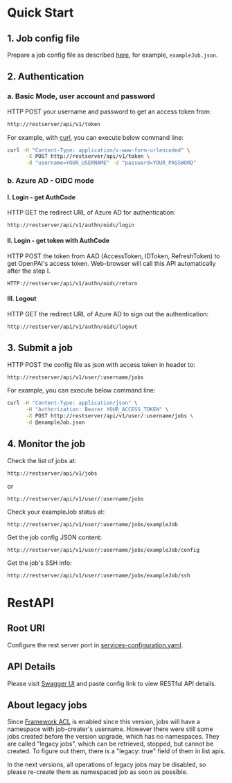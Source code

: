 # Quick Start

## 1. Job config file

Prepare a job config file as described [here](../user/training.md), for example, `exampleJob.json`.

## 2. Authentication

### a. Basic Mode, user account and password

HTTP POST your username and password to get an access token from:

```bash
http://restserver/api/v1/token
```

For example, with [curl](https://curl.haxx.se/), you can execute below command line:

```sh
curl -H "Content-Type: application/x-www-form-urlencoded" \
      -X POST http://restserver/api/v1/token \
      -d "username=YOUR_USERNAME" -d "password=YOUR_PASSWORD"
```

### b. Azure AD - OIDC mode

#### I. Login - get AuthCode

HTTP GET the redirect URL of Azure AD for authentication:

```url
http://restserver/api/v1/authn/oidc/login
```

#### II. Login - get token with AuthCode

HTTP POST the token from AAD (AccessToken, IDToken, RefreshToken) to get OpenPAI's access token. Web-browser will call this API automatically after the step I.

```url
HTTP://restserver/api/v1/authn/oidc/return
```

#### III. Logout

HTTP GET the redirect URL of Azure AD to sign out the authentication:

```url
http://restserver/api/v1/authn/oidc/logout
```

## 3. Submit a job

HTTP POST the config file as json with access token in header to:

```bash
http://restserver/api/v1/user/:username/jobs
```

For example, you can execute below command line:

```sh
curl -H "Content-Type: application/json" \
      -H "Authorization: Bearer YOUR_ACCESS_TOKEN" \
      -X POST http://restserver/api/v1/user/:username/jobs \
      -d @exampleJob.json
```

## 4. Monitor the job

Check the list of jobs at:

```
http://restserver/api/v1/jobs
```

or
```
http://restserver/api/v1/user/:username/jobs
```

Check your exampleJob status at:

```
http://restserver/api/v1/user/:username/jobs/exampleJob
```

Get the job config JSON content:

```
http://restserver/api/v1/user/:username/jobs/exampleJob/config
```

Get the job's SSH info:

```
http://restserver/api/v1/user/:username/jobs/exampleJob/ssh
```

# RestAPI

## Root URI

Configure the rest server port in [services-configuration.yaml](../../examples/cluster-configuration/services-configuration.yaml).

## API Details

Please visit [Swagger UI](https://petstore.swagger.io/) and paste config link to view RESTful API details.


## About legacy jobs

Since [Framework ACL](../../subprojects/frameworklauncher/yarn/doc/USERMANUAL.md#Framework_ACL) is enabled since this version,
jobs will have a namespace with job-creater's username. However there were still some jobs created before
the version upgrade, which has no namespaces. They are called "legacy jobs", which can be retrieved, stopped,
but cannot be created. To figure out them, there is a "legacy: true" field of them in list apis.

In the next versions, all operations of legacy jobs may be disabled, so please re-create them as namespaced
job as soon as possible.
